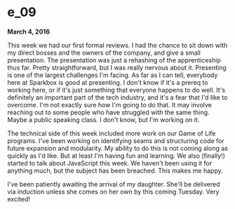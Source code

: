 # e_09

**March 4, 2016**

This week we had our first formal reviews. I had the chance to sit down with my direct bosses and the owners of the company, and give a small presentation. The presentation was just a rehashing of the apprenticeship thus far. Pretty straightforward, but I was really nervous about it. Presenting is one of the largest challenges I'm facing. As far as I can tell, everybody here at Sparkbox is good at presenting. I don't know if it's a prereq to working here, or if it's just something that everyone happens to do well. It's definitely an important part of the tech industry, and it's a fear that I'd like to overcome. I'm not exactly sure how I'm going to do that. It may involve reaching out to some people who have struggled with the same thing. Maybe a public speaking class. I don't know, but I'm working on it.

The technical side of this week included more work on our Game of Life programs. I've been working on identifying seams and structuring code for future expansion and modularity. My ability to do this is not coming along as quickly as I'd like. But at least I'm having fun and learning. We also (finally!) started to talk about JavaScript this week. We haven't been using it for anything much, but the subject has been breached. This makes me happy.

I've been patiently awaiting the arrival of my daughter. She'll be delivered via induction unless she comes on her own by this coming Tuesday. Very excited!
